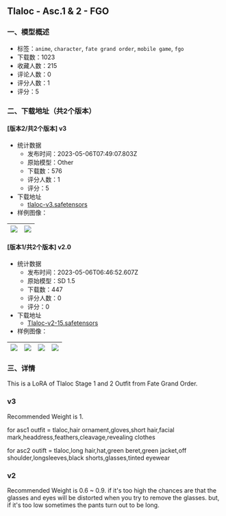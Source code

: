 ## Tlaloc - Asc.1 & 2 - FGO
### 一、模型概述

- 标签：`anime`, `character`, `fate grand order`, `mobile game`, `fgo`
- 下载数：1023
- 收藏人数：215
- 评论人数：0
- 评分人数：1
- 评分：5

### 二、下载地址（共2个版本）

#### [版本2/共2个版本] v3

- 统计数据
  - 发布时间：2023-05-06T07:49:07.803Z
  - 原始模型：Other
  - 下载数：576
  - 评分人数：1
  - 评分：5
- 下载地址
  - [tlaloc-v3.safetensors](https://civitai.com/api/download/models/63686)
- 样例图像：

| <img src="https://image.civitai.com/xG1nkqKTMzGDvpLrqFT7WA/1ed5b8f8-cbd6-4718-b9ee-2325db6d2731/width=450/702761.jpeg" /> | <img src="https://image.civitai.com/xG1nkqKTMzGDvpLrqFT7WA/812de9f2-8527-45d5-a723-9b6c5c963fcb/width=450/702763.jpeg" /> |
| ---- | ---- |

#### [版本1/共2个版本] v2.0

- 统计数据
  - 发布时间：2023-05-06T06:46:52.607Z
  - 原始模型：SD 1.5
  - 下载数：447
  - 评分人数：0
  - 评分：0
- 下载地址
  - [Tlaloc-v2-15.safetensors](https://civitai.com/api/download/models/31891)
- 样例图像：

| <img src="https://image.civitai.com/xG1nkqKTMzGDvpLrqFT7WA/a9be0b9a-e895-4cd4-0d30-cdb0f7dbbf00/width=450/362796.jpeg" /> | <img src="https://image.civitai.com/xG1nkqKTMzGDvpLrqFT7WA/baada65d-1278-4acd-f44b-5e427a80a600/width=450/362799.jpeg" /> | <img src="https://image.civitai.com/xG1nkqKTMzGDvpLrqFT7WA/b23b8a2b-fb24-47a0-84b4-d8260a13c000/width=450/362798.jpeg" /> | <img src="https://image.civitai.com/xG1nkqKTMzGDvpLrqFT7WA/c20a61ab-606d-41cf-9b95-37bafd890c00/width=450/362797.jpeg" /> |
| ---- | ---- | ---- | ---- |


### 三、详情
<p>This is a LoRA of Tlaloc Stage 1 and 2 Outfit from Fate Grand Order.</p><h3>v3</h3><p>Recommended Weight is 1.</p><p>for asc1 outfit = tlaloc,hair ornament,gloves,short hair,facial mark,headdress,feathers,cleavage,revealing clothes</p><p>for asc2 outift = tlaloc,long hair,hat,green beret,green jacket,off shoulder,longsleeves,black shorts,glasses,tinted eyewear</p><h3>v2</h3><p>Recommended Weight is 0.6 ~ 0.9. if it's too high the chances are that the glasses and eyes will be distorted when you try to remove the glasses. but, if it's too low sometimes the pants turn out to be long.</p><p></p>